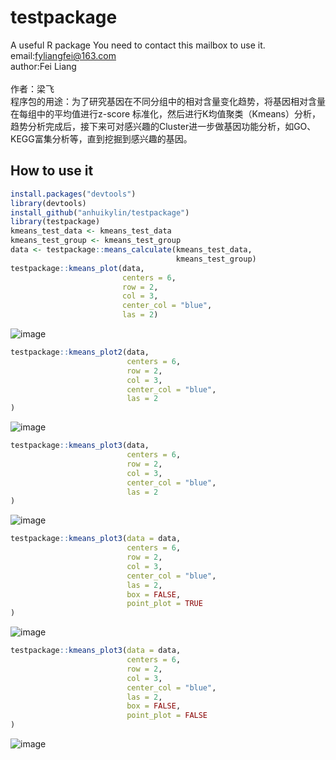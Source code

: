# testpackage
A useful R package
You need to contact this mailbox to use it.<br/>
email:fyliangfei@163.com<br/>
author:Fei Liang<br/><br/>
作者：梁飞<br/>
程序包的用途：为了研究基因在不同分组中的相对含量变化趋势，将基因相对含量在每组中的平均值进行z-score 标准化，然后进行K均值聚类（Kmeans）分析，趋势分析完成后，接下来可对感兴趣的Cluster进一步做基因功能分析，如GO、KEGG富集分析等，直到挖掘到感兴趣的基因。
## How to use it
```r
install.packages("devtools")
library(devtools)
install_github("anhuikylin/testpackage")
library(testpackage)
kmeans_test_data <- kmeans_test_data
kmeans_test_group <- kmeans_test_group
data <- testpackage::means_calculate(kmeans_test_data,
                                     kmeans_test_group)
testpackage::kmeans_plot(data,
                         centers = 6,
                         row = 2,
                         col = 3,
                         center_col = "blue",
                         las = 2)
```
![image](https://user-images.githubusercontent.com/103125590/200128123-e66dc16e-d660-40df-b96d-ba1606e1a2fb.png)

```r
testpackage::kmeans_plot2(data,
                          centers = 6,
                          row = 2,
                          col = 3,
                          center_col = "blue",
                          las = 2
)
```
![image](https://user-images.githubusercontent.com/103125590/200128145-d3e69b1a-08c0-4968-8178-bca89ed8d5ae.png)

```r
testpackage::kmeans_plot3(data,
                          centers = 6,
                          row = 2,
                          col = 3,
                          center_col = "blue",
                          las = 2
)
```
![image](https://user-images.githubusercontent.com/103125590/200128157-483bedc4-75ab-489d-a51a-4a923fc67397.png)

```r
testpackage::kmeans_plot3(data = data,
                          centers = 6,
                          row = 2,
                          col = 3,
                          center_col = "blue",
                          las = 2,
                          box = FALSE,
                          point_plot = TRUE
)
```
![image](https://user-images.githubusercontent.com/103125590/200128173-d4436813-b3b8-4cfa-ab78-55ef31f357ed.png)

```r
testpackage::kmeans_plot3(data = data,
                          centers = 6,
                          row = 2,
                          col = 3,
                          center_col = "blue",
                          las = 2,
                          box = FALSE,
                          point_plot = FALSE
)
```
![image](https://user-images.githubusercontent.com/103125590/200128184-2338da76-dcfd-4de6-b2ad-0c37812ef8a7.png)


